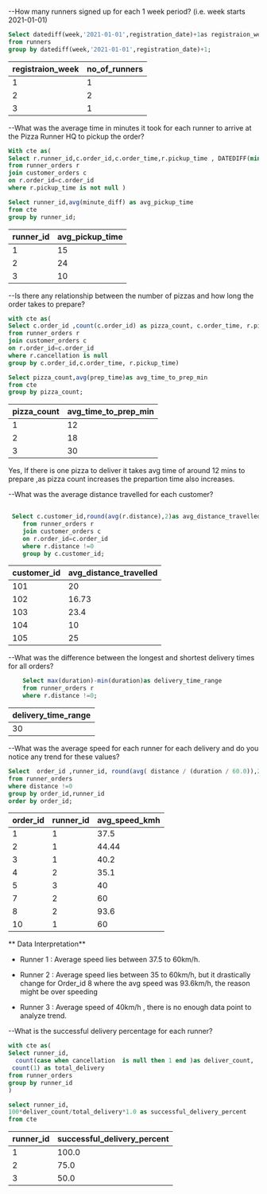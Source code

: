 


--How many runners signed up for each 1 week period? (i.e. week starts 2021-01-01)

````sql
Select datediff(week,'2021-01-01',registration_date)+1as registraion_week,count(runner_id)as no_of_runners
from runners
group by datediff(week,'2021-01-01',registration_date)+1;
````
|registraion_week|no_of_runners  |
|-------------|---------------|
| 1           | 1             |
| 2           | 2             |
| 3           | 1             |

--What was the average time in minutes it took for each runner to arrive at the Pizza Runner HQ to pickup the order?
````sql
With cte as(
Select r.runner_id,c.order_id,c.order_time,r.pickup_time , DATEDIFF(minute,c.order_time,r.pickup_time)as minute_diff
from runner_orders r
join customer_orders c
on r.order_id=c.order_id
where r.pickup_time is not null )

Select runner_id,avg(minute_diff) as avg_pickup_time
from cte
group by runner_id;
````
| runner_id | avg_pickup_time |
|-----------|-----------------|
| 1         | 15              |
| 2         | 24              |
| 3         | 10              |

--Is there any relationship between the number of pizzas and how long the order takes to prepare?
````sql
with cte as(
Select c.order_id ,count(c.order_id) as pizza_count, c.order_time, r.pickup_time,DATEDIFF(minute, c.order_time,r.pickup_time) as prep_time
from runner_orders r
join customer_orders c
on r.order_id=c.order_id
where r.cancellation is null
group by c.order_id,c.order_time, r.pickup_time)

Select pizza_count,avg(prep_time)as avg_time_to_prep_min
from cte
group by pizza_count;
````
| pizza_count | avg_time_to_prep_min |
|-------------|----------------------|
| 1           | 12                   |
| 2           | 18                   |
| 3           | 30                   |

Yes, If there is one pizza to deliver it takes avg time of around 12 mins to prepare ,as pizza count increases the prepartion time also increases.

--What was the average distance travelled for each customer?
````sql
 
 Select c.customer_id,round(avg(r.distance),2)as avg_distance_travelled
	from runner_orders r
	join customer_orders c
	on r.order_id=c.order_id
	where r.distance !=0
	group by c.customer_id;
````
| customer_id | avg_distance_travelled |
|-------------|------------------------|
| 101         | 20                     |
| 102         | 16.73                  |
| 103         | 23.4                   |
| 104         | 10                     |
| 105         | 25                     |

--What was the difference between the longest and shortest delivery times for all orders?
````sql
	Select max(duration)-min(duration)as delivery_time_range
	from runner_orders r
	where r.distance !=0;
````
| delivery_time_range |
|---------------------|
| 30                  |


--What was the average speed for each runner for each delivery and do you notice any trend for these values?
````sql
Select  order_id ,runner_id, round(avg( distance / (duration / 60.0)),2)AS avg_speed_kmh
from runner_orders
where distance !=0
group by order_id,runner_id
order by order_id;
````
| order_id | runner_id | avg_speed_kmh |
|----------|-----------|---------------|
| 1        | 1         | 37.5          |
| 2        | 1         | 44.44         |
| 3        | 1         | 40.2          |
| 4        | 2         | 35.1          |
| 5        | 3         | 40            |
| 7        | 2         | 60            |
| 8        | 2         | 93.6          |
| 10       | 1         | 60            |

** Data Interpretation**

- Runner 1 : Average speed lies between 37.5 to 60km/h.

- Runner 2 : Average speed lies between 35 to 60km/h, but it drastically change for Order_id 8 where the avg speed was 93.6km/h, the reason might be over speeding

- Runner 3 : Average speed of 40km/h , there is no enough data point to analyze trend.


--What is the successful delivery percentage for each runner?
```sql
with cte as(
Select runner_id,
  count(case when cancellation  is null then 1 end )as deliver_count,
 count(1) as total_delivery
from runner_orders
group by runner_id
)

select runner_id,
100*deliver_count/total_delivery*1.0 as successful_delivery_percent
from cte
````
| runner_id | successful_delivery_percent |
|-----------|-----------------------------|
| 1         | 100.0                       |
| 2         | 75.0                        |
| 3         | 50.0                        |

